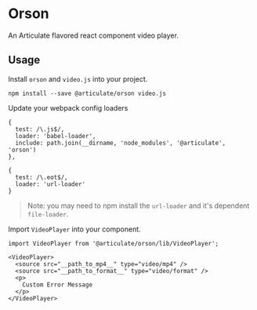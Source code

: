 # Orson

An Articulate flavored react component video player.

## Usage

Install `orson` and `video.js` into your project.

`npm install --save @articulate/orson video.js`

Update your webpack config loaders
```
{
  test: /\.js$/,
  loader: 'babel-loader',
  include: path.join(__dirname, 'node_modules', '@articulate', 'orson')
},

{
  test: /\.eot$/,
  loader: 'url-loader'
}
```
> Note: you may need to npm install the `url-loader` and it's dependent `file-loader`.


Import `VideoPlayer` into your component.
```
import VideoPlayer from '@articulate/orson/lib/VideoPlayer';

<VideoPlayer>
  <source src="__path_to_mp4__" type="video/mp4" />
  <source src="__path_to_format__" type="video/format" />
  <p>
    Custom Error Message
  </p>
</VideoPlayer>
```
